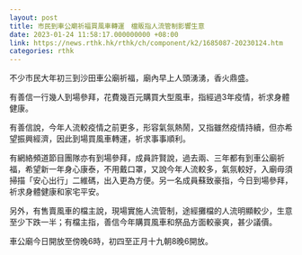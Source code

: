 ```yaml
---
layout: post
title: 市民到車公廟祈福買風車轉運　檔販指人流管制影響生意
date: 2023-01-24 11:58:17.000000000 +08:00
link: https://news.rthk.hk/rthk/ch/component/k2/1685087-20230124.htm
categories: rthk
---
```


不少市民大年初三到沙田車公廟祈福，廟內早上人頭湧湧，香火鼎盛。

有善信一行幾人到場參拜，花費幾百元購買大型風車，指經過3年疫情，祈求身體健康。

有善信說，今年人流較疫情之前更多，形容氣氛熱鬧，又指雖然疫情持續，但亦希望振興經濟，因此到場買風車轉運，祈求事事順利。

有網絡頻道節目團隊亦有到場參拜，成員許賢說，過去兩、三年都有到車公廟祈福，希望新一年身心康泰，不用戴口罩，又說今年人流較多，氣氛較好，入廟毋須掃描「安心出行」二維碼，出入更為方便。另一名成員蘇致豪指，今日到場參拜，祈求身體健康和家宅平安。

另外，有售賣風車的檔主說，現場實施人流管制，途經攤檔的人流明顯較少，生意至少下跌一半；有檔主指，善信今年購買風車和祭品方面較豪爽，甚少議價。

車公廟今日開放至傍晚6時，初四至正月十九朝8晚6開放。
